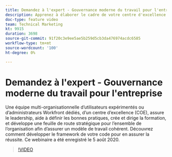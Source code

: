 ```yaml
---
title: Demandez à l'expert - Gouvernance moderne du travail pour l'entreprise
description: Apprenez à élaborer le cadre de votre centre d'excellence pour en assurer le succès. Ce webinaire a été enregistré le 5 août 2020.
doc-type: feature video
team: Technical Marketing
kt: 9915
duration: 3698
source-git-commit: 91f20c3e9ee5ae5b259d5cb3da476974acdc6585
workflow-type: tm+mt
source-wordcount: '100'
ht-degree: 0%

---
```


# Demandez à l&#39;expert - Gouvernance moderne du travail pour l&#39;entreprise

Une équipe multi-organisationnelle d’utilisateurs expérimentés ou d’administrateurs Workfront dédiés, d’un centre d’excellence (COE), assure le leadership, aide à définir les bonnes pratiques, crée et dirige la formation, et développe une feuille de route stratégique pour l’ensemble de l’organisation afin d’assurer un modèle de travail cohérent. Découvrez comment développer le framework de votre code pour en assurer la réussite. Ce webinaire a été enregistré le 5 août 2020.

>[!VIDEO](https://video.tv.adobe.com/v/341121/?quality=12)
